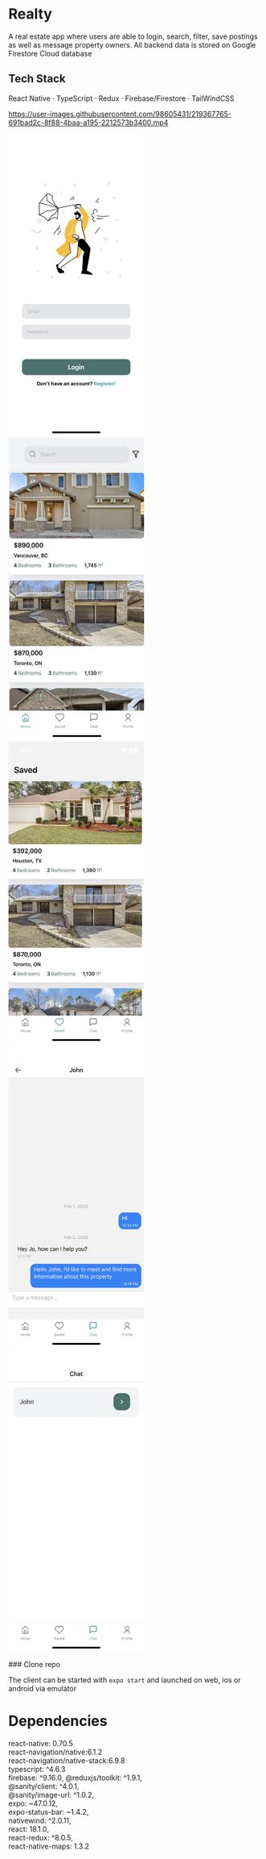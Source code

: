 # Realty

A real estate app where users are able to login, search, filter, save postings as well as message property owners. All backend data is stored on Google Firestore Cloud database

## Tech Stack

React Native · TypeScript · Redux · Firebase/Firestore · TailWindCSS




https://user-images.githubusercontent.com/98605431/219367765-691bad2c-8f88-4baa-a195-2212573b3400.mp4




<p align="start">
<img src="https://github.com/MHassan47/Realty/blob/master/assets/realty_login.JPG?raw=true" width="270" height="600" style="display:inline-block">
<img src="https://github.com/MHassan47/Realty/blob/master/assets/realty_home.JPG?raw=true" width="270" height="600" style="display:inline-block">
<img src="https://github.com/MHassan47/Realty/blob/master/assets/realty_saved.JPG?raw=true" width="270" height="600" style="display:inline-block">
<img src="https://github.com/MHassan47/Realty/blob/master/assets/realty_messages.JPG?raw=true" width="270" height="600" style="display:inline-block">
<img src="https://github.com/MHassan47/Realty/blob/master/assets/realty_chats.JPG?raw=true" width="270" height="600" style="display:inline-block">
</p>
### Clone repo

The client can be started with `expo start` and launched on web, ios or android via emulator

# Dependencies

react-native: 0.70.5  
react-navigation/native:6.1.2  
react-navigation/native-stack:6.9.8  
typescript: ^4.6.3  
firebase: ^9.16.0,
@reduxjs/toolkit: ^1.9.1,  
@sanity/client: ^4.0.1,  
@sanity/image-url: ^1.0.2,  
expo: ~47.0.12,  
expo-status-bar: ~1.4.2,  
nativewind: ^2.0.11,  
react: 18.1.0,  
react-redux: ^8.0.5,  
react-native-maps: 1.3.2
